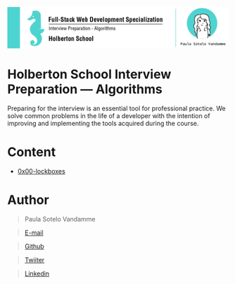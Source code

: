 ![](header.png)
# Holberton School Interview Preparation ― Algorithms

Preparing for the interview is an essential tool for professional practice.
We solve common problems in the life of a developer with the intention of improving and implementing the tools acquired during the course.

# Content

- [0x00-lockboxes](/0x00-lockboxes)

# Author

> Paula Sotelo Vandamme

> [E-mail](omeinsotelo@gmail.com)

> [Github](https://github.com/omeinsotelo)

> [Twiiter](https://twitter.com/omeinsotelo)

> [Linkedin](https://www.linkedin.com/in/paula-sotelo-ba733a70/)
